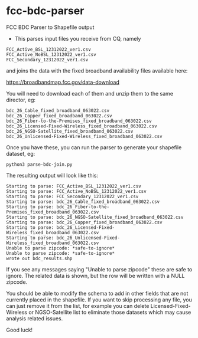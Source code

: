# fcc-bdc-parser
FCC BDC Parser to Shapefile output

* This parses input files you receive from CQ, namely

```
FCC_Active_BSL_12312022_ver1.csv
FCC_Active_NoBSL_12312022_ver1.csv
FCC_Secondary_12312022_ver1.csv
```

and joins the data with the fixed broadband availability files available here:

https://broadbandmap.fcc.gov/data-download

You will need to download each of them and unzip them to the same director, eg:

```
bdc_26_Cable_fixed_broadband_063022.csv
bdc_26_Copper_fixed_broadband_063022.csv
bdc_26_Fiber-to-the-Premises_fixed_broadband_063022.csv
bdc_26_Licensed-Fixed-Wireless_fixed_broadband_063022.csv
bdc_26_NGSO-Satellite_fixed_broadband_063022.csv
bdc_26_Unlicensed-Fixed-Wireless_fixed_broadband_063022.csv
```

Once you have these, you can run the parser to generate your shapefile
dataset, eg:

`python3 parse-bdc-join.py`

The resulting output will look like this:

```
Starting to parse: FCC_Active_BSL_12312022_ver1.csv
Starting to parse: FCC_Active_NoBSL_12312022_ver1.csv
Starting to parse: FCC_Secondary_12312022_ver1.csv
Starting to parse: bdc_26_Cable_fixed_broadband_063022.csv
Starting to parse: bdc_26_Fiber-to-the-Premises_fixed_broadband_063022.csv
Starting to parse: bdc_26_NGSO-Satellite_fixed_broadband_063022.csv
Starting to parse: bdc_26_Copper_fixed_broadband_063022.csv
Starting to parse: bdc_26_Licensed-Fixed-Wireless_fixed_broadband_063022.csv
Starting to parse: bdc_26_Unlicensed-Fixed-Wireless_fixed_broadband_063022.csv
Unable to parse zipcode: *safe-to-ignore*
Unable to parse zipcode: *safe-to-ignore*
wrote out bdc_results.shp
```

If you see any messages saying "Unable to parse zipcode" these are safe
to ignore.  The related data is shown, but the row will be written with
a NULL zipcode.

You should be able to modify the schema to add in other fields that are
not currently placed in the shapefile.  If you want to skip processing any
file, you can just remove it from the list, for example you can delete
Licensed-Fixed-Wireless or NGSO-Satellite list to eliminate those datasets
which may cause analysis related issues.

Good luck!
